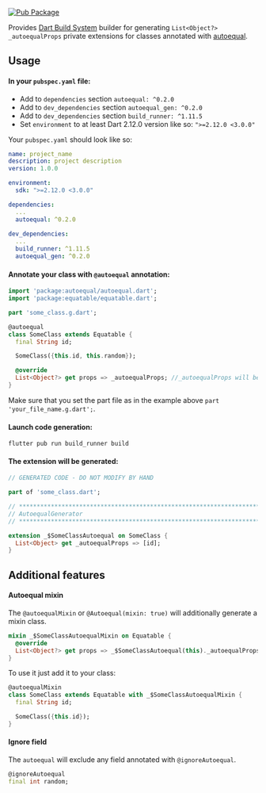 [![Pub Package](https://img.shields.io/pub/v/autoequal.svg)](https://pub.dev/packages/autoequal)

Provides [Dart Build System](https://pub.dev/packages/build) builder for generating `List<Object?> _autoequalProps` private extensions for classes annotated with [autoequal](https://pub.dev/packages/autoequal).

## Usage

#### In your `pubspec.yaml` file:
- Add to `dependencies` section `autoequal: ^0.2.0`
- Add to `dev_dependencies` section `autoequal_gen: ^0.2.0`
- Add to `dev_dependencies` section `build_runner: ^1.11.5`
- Set `environment` to at least Dart 2.12.0 version like so: `">=2.12.0 <3.0.0"`

Your `pubspec.yaml` should look like so:

```yaml
name: project_name
description: project description
version: 1.0.0

environment:
  sdk: ">=2.12.0 <3.0.0"

dependencies:
  ...
  autoequal: ^0.2.0
  
dev_dependencies:
  ...
  build_runner: ^1.11.5
  autoequal_gen: ^0.2.0
```

#### Annotate your class with `@autoequal` annotation:

```dart
import 'package:autoequal/autoequal.dart';
import 'package:equatable/equatable.dart';

part 'some_class.g.dart';

@autoequal
class SomeClass extends Equatable {
  final String id;

  SomeClass({this.id, this.random});

  @override
  List<Object?> get props => _autoequalProps; //_autoequalProps will be generated
}
```

Make sure that you set the part file as in the example above `part 'your_file_name.g.dart';`.

#### Launch code generation:

```
flutter pub run build_runner build
```

#### The extension will be generated:

```dart
// GENERATED CODE - DO NOT MODIFY BY HAND

part of 'some_class.dart';

// **************************************************************************
// AutoequalGenerator
// **************************************************************************

extension _$SomeClassAutoequal on SomeClass {
  List<Object> get _autoequalProps => [id];
}

```

## Additional features

#### Autoequal mixin

The `@autoequalMixin` or `@Autoequal(mixin: true)` will additionally generate a mixin class.
```dart
mixin _$SomeClassAutoequalMixin on Equatable {
  @override
  List<Object?> get props => _$SomeClassAutoequal(this)._autoequalProps;
}
```

To use it just add it to your class:
```dart
@autoequalMixin
class SomeClass extends Equatable with _$SomeClassAutoequalMixin {
  final String id;

  SomeClass({this.id});
}
```

#### Ignore field

The `autoequal` will exclude any field annotated with `@ignoreAutoequal`.
```dart
@ignoreAutoequal
final int random;
```

